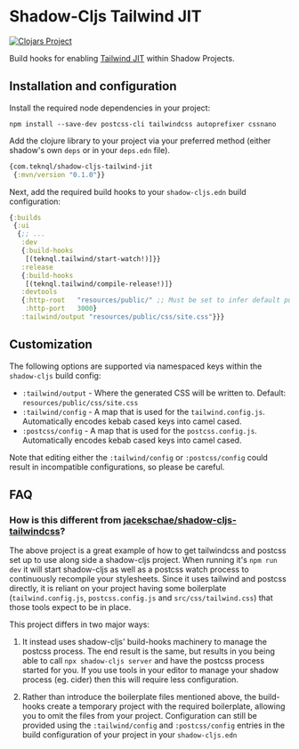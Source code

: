 # Shadow-Cljs Tailwind JIT
[![Clojars Project](https://img.shields.io/clojars/v/com.teknql/shadow-cljs-tailwind-jit.svg)](https://clojars.org/com.teknql/shadow-cljs-tailwind-jit)

Build hooks for enabling [Tailwind
JIT](https://tailwindcss.com/docs/just-in-time-mode) within Shadow Projects.

## Installation and configuration

Install the required node dependencies in your project:

```
npm install --save-dev postcss-cli tailwindcss autoprefixer cssnano
```

Add the clojure library to your project via your preferred method (either
shadow's own `deps` or in your `deps.edn` file).

```clj
{com.teknql/shadow-cljs-tailwind-jit
 {:mvn/version "0.1.0"}}
```

Next, add the required build hooks to your `shadow-cljs.edn` build configuration:


```clj
{:builds
 {:ui
  {;; ...
   :dev
   {:build-hooks
    [(teknql.tailwind/start-watch!)]}}
   :release
   {:build-hooks
    [(teknql.tailwind/compile-release!)]}
   :devtools
   {:http-root   "resources/public/" ;; Must be set to infer default purge targets.
    :http-port   3000}
   :tailwind/output "resources/public/css/site.css"}}}
```

## Customization

The following options are supported via namespaced keys within the `shadow-cljs` build config:


- `:tailwind/output` - Where the generated CSS will be written to. Default:
  `resources/public/css/site.css`
- `:tailwind/config` - A map that is used for the `tailwind.config.js`. Automatically encodes kebab
  cased keys into camel cased.
- `:postcss/config` - A map that is used for the `postcss.config.js`. Automatically encodes kebab
  cased keys into camel cased.

Note that editing either the `:tailwind/config` or `:postcss/config` could result in incompatible
configurations, so please be careful.

## FAQ

### How is this different from [jacekschae/shadow-cljs-tailwindcss](https://github.com/jacekschae/shadow-cljs-tailwindcss)?

The above project is a great example of how to get tailwindcss and postcss set up to use
along side a shadow-cljs project. When running it's `npm run dev` it will start shadow-cljs as well
as a postcss watch process to continuously recompile your stylesheets. Since it uses tailwind and
postcss directly, it is reliant on your project having some boilerplate (`tailwind.config.js`,
`postcss.config.js` and `src/css/tailwind.css`) that those tools expect to be in place.

This project differs in two major ways:

1) It instead uses shadow-cljs' build-hooks machinery to manage the postcss process. The end result
is the same, but results in you being able to call `npx shadow-cljs server` and have the postcss
process started for you. If you use tools in your editor to manage your shadow process (eg. cider)
then this will require less configuration.

2) Rather than introduce the boilerplate files mentioned above, the build-hooks create a temporary
project with the required boilerplate, allowing you to omit the files from your project.
Configuration can still be provided using the `:tailwind/config` and `:postcss/config` entries
in the build configuration of your project in your `shadow-cljs.edn`

